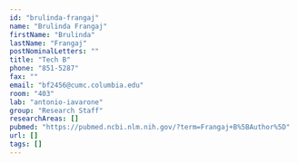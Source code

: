 ```yaml
---
id: "brulinda-frangaj"
name: "Brulinda Frangaj"
firstName: "Brulinda"
lastName: "Frangaj"
postNominalLetters: ""
title: "Tech B"
phone: "851-5287"
fax: ""
email: "bf2456@cumc.columbia.edu"
room: "403"
lab: "antonio-iavarone"
group: "Research Staff"
researchAreas: []
pubmed: "https://pubmed.ncbi.nlm.nih.gov/?term=Frangaj+B%5BAuthor%5D"
url: []
tags: []
---
```

